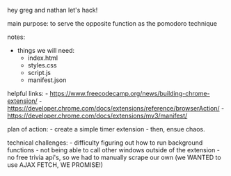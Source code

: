 hey greg and nathan let's hack!

main purpose: to serve the opposite function as the pomodoro technique

notes:
- things we will need:
    - index.html
    - styles.css
    - script.js
    - manifest.json

helpful links:
    - https://www.freecodecamp.org/news/building-chrome-extension/
    - https://developer.chrome.com/docs/extensions/reference/browserAction/
    - https://developer.chrome.com/docs/extensions/mv3/manifest/

plan of action:
    - create a simple timer extension
    - then, ensue chaos.

technical challenges:
    - difficulty figuring out how to run background functions
    - not being able to call other windows outside of the extension 
    - no free trivia api's, so we had to manually scrape our own (we WANTED to use AJAX FETCH, WE PROMISE!)